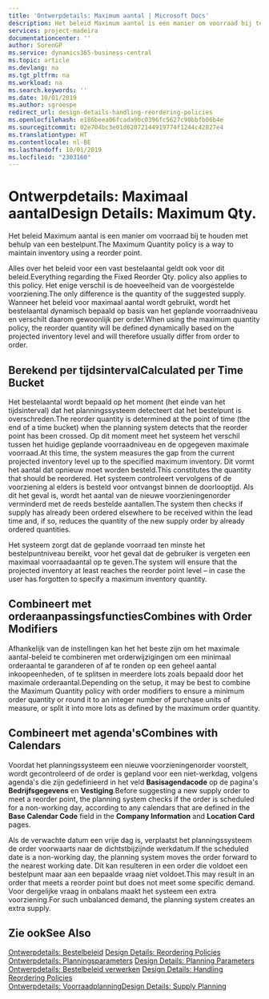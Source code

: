 ```yaml
---
title: 'Ontwerpdetails: Maximum aantal | Microsoft Docs'
description: Het beleid Maximum aantal is een manier om voorraad bij te houden met behulp van een bestelpunt.
services: project-madeira
documentationcenter: ''
author: SorenGP
ms.service: dynamics365-business-central
ms.topic: article
ms.devlang: na
ms.tgt_pltfrm: na
ms.workload: na
ms.search.keywords: ''
ms.date: 10/01/2019
ms.author: sgroespe
redirect_url: design-details-handling-reordering-policies
ms.openlocfilehash: e186beea06fcada9bc0396fc5627c90bbfb06b4e
ms.sourcegitcommit: 02e704bc3e01d62072144919774f1244c42827e4
ms.translationtype: HT
ms.contentlocale: nl-BE
ms.lasthandoff: 10/01/2019
ms.locfileid: "2303160"
---
```

# <a name="design-details-maximum-qty"></a><span data-ttu-id="d35be-103">Ontwerpdetails: Maximaal aantal</span><span class="sxs-lookup"><span data-stu-id="d35be-103">Design Details: Maximum Qty.</span></span>
<span data-ttu-id="d35be-104">Het beleid Maximum aantal is een manier om voorraad bij te houden met behulp van een bestelpunt.</span><span class="sxs-lookup"><span data-stu-id="d35be-104">The Maximum Quantity policy is a way to maintain inventory using a reorder point.</span></span>  

 <span data-ttu-id="d35be-105">Alles over het beleid voor een vast bestelaantal geldt ook voor dit beleid.</span><span class="sxs-lookup"><span data-stu-id="d35be-105">Everything regarding the Fixed Reorder Qty. policy also applies to this policy.</span></span> <span data-ttu-id="d35be-106">Het enige verschil is de hoeveelheid van de voorgestelde voorziening.</span><span class="sxs-lookup"><span data-stu-id="d35be-106">The only difference is the quantity of the suggested supply.</span></span> <span data-ttu-id="d35be-107">Wanneer het beleid voor maximaal aantal wordt gebruikt, wordt het bestelaantal dynamisch bepaald op basis van het geplande voorraadniveau en verschilt daarom gewoonlijk per order.</span><span class="sxs-lookup"><span data-stu-id="d35be-107">When using the maximum quantity policy, the reorder quantity will be defined dynamically based on the projected inventory level and will therefore usually differ from order to order.</span></span>  

## <a name="calculated-per-time-bucket"></a><span data-ttu-id="d35be-108">Berekend per tijdsinterval</span><span class="sxs-lookup"><span data-stu-id="d35be-108">Calculated per Time Bucket</span></span>  
 <span data-ttu-id="d35be-109">Het bestelaantal wordt bepaald op het moment (het einde van het tijdsinterval) dat het planningssysteem detecteert dat het bestelpunt is overschreden.</span><span class="sxs-lookup"><span data-stu-id="d35be-109">The reorder quantity is determined at the point of time (the end of a time bucket) when the planning system detects that the reorder point has been crossed.</span></span> <span data-ttu-id="d35be-110">Op dit moment meet het systeem het verschil tussen het huidige geplande voorraadniveau en de opgegeven maximale voorraad.</span><span class="sxs-lookup"><span data-stu-id="d35be-110">At this time, the system measures the gap from the current projected inventory level up to the specified maximum inventory.</span></span> <span data-ttu-id="d35be-111">Dit vormt het aantal dat opnieuw moet worden besteld.</span><span class="sxs-lookup"><span data-stu-id="d35be-111">This constitutes the quantity that should be reordered.</span></span> <span data-ttu-id="d35be-112">Het systeem controleert vervolgens of de voorziening al elders is besteld voor ontvangst binnen de doorlooptijd. Als dit het geval is, wordt het aantal van de nieuwe voorzieningenorder verminderd met de reeds bestelde aantallen.</span><span class="sxs-lookup"><span data-stu-id="d35be-112">The system then checks if supply has already been ordered elsewhere to be received within the lead time and, if so, reduces the quantity of the new supply order by already ordered quantities.</span></span>  

 <span data-ttu-id="d35be-113">Het systeem zorgt dat de geplande voorraad ten minste het bestelpuntniveau bereikt, voor het geval dat de gebruiker is vergeten een maximaal voorraadaantal op te geven.</span><span class="sxs-lookup"><span data-stu-id="d35be-113">The system will ensure that the projected inventory at least reaches the reorder point level – in case the user has forgotten to specify a maximum inventory quantity.</span></span>  

## <a name="combines-with-order-modifiers"></a><span data-ttu-id="d35be-114">Combineert met orderaanpassingsfuncties</span><span class="sxs-lookup"><span data-stu-id="d35be-114">Combines with Order Modifiers</span></span>  
 <span data-ttu-id="d35be-115">Afhankelijk van de instellingen kan het het beste zijn om het maximale aantal-beleid te combineren met orderwijzigingen om een minimaal orderaantal te garanderen of af te ronden op een geheel aantal inkoopeenheden, of te splitsen in meerdere lots zoals bepaald door het maximale orderaantal.</span><span class="sxs-lookup"><span data-stu-id="d35be-115">Depending on the setup, it may be best to combine the Maximum Quantity policy with order modifiers to ensure a minimum order quantity or round it to an integer number of purchase units of measure, or split it into more lots as defined by the maximum order quantity.</span></span>  

## <a name="combines-with-calendars"></a><span data-ttu-id="d35be-116">Combineert met agenda's</span><span class="sxs-lookup"><span data-stu-id="d35be-116">Combines with Calendars</span></span>  
 <span data-ttu-id="d35be-117">Voordat het planningssysteem een nieuwe voorzieningenorder voorstelt, wordt gecontroleerd of de order is gepland voor een niet-werkdag, volgens agenda's die zijn gedefinieerd in het veld **Basisagendacode** op de pagina's **Bedrijfsgegevens** en **Vestiging**.</span><span class="sxs-lookup"><span data-stu-id="d35be-117">Before suggesting a new supply order to meet a reorder point, the planning system checks if the order is scheduled for a non-working day, according to any calendars that are  defined in the **Base Calendar Code** field in the **Company Information** and **Location Card** pages.</span></span>  

 <span data-ttu-id="d35be-118">Als de verwachte datum een vrije dag is, verplaatst het planningssysteem de order voorwaarts naar de dichtstbijzijnde werkdatum.</span><span class="sxs-lookup"><span data-stu-id="d35be-118">If the scheduled date is a non-working day, the planning system moves the order forward to the nearest working date.</span></span> <span data-ttu-id="d35be-119">Dit kan resulteren in een order die voldoet een bestelpunt maar aan een bepaalde vraag niet voldoet.</span><span class="sxs-lookup"><span data-stu-id="d35be-119">This may result in an order that meets a reorder point but does not meet some specific demand.</span></span> <span data-ttu-id="d35be-120">Voor dergelijke vraag in onbalans maakt het systeem een extra voorziening.</span><span class="sxs-lookup"><span data-stu-id="d35be-120">For such unbalanced demand, the planning system creates an extra supply.</span></span>  

## <a name="see-also"></a><span data-ttu-id="d35be-121">Zie ook</span><span class="sxs-lookup"><span data-stu-id="d35be-121">See Also</span></span>  
 <span data-ttu-id="d35be-122">[Ontwerpdetails: Bestelbeleid](design-details-reordering-policies.md) </span><span class="sxs-lookup"><span data-stu-id="d35be-122">[Design Details: Reordering Policies](design-details-reordering-policies.md) </span></span>  
 <span data-ttu-id="d35be-123">[Ontwerpdetails: Planningsparameters](design-details-planning-parameters.md) </span><span class="sxs-lookup"><span data-stu-id="d35be-123">[Design Details: Planning Parameters](design-details-planning-parameters.md) </span></span>  
 <span data-ttu-id="d35be-124">[Ontwerpdetails: Bestelbeleid verwerken](design-details-handling-reordering-policies.md) </span><span class="sxs-lookup"><span data-stu-id="d35be-124">[Design Details: Handling Reordering Policies](design-details-handling-reordering-policies.md) </span></span>  
 [<span data-ttu-id="d35be-125">Ontwerpdetails: Voorraadplanning</span><span class="sxs-lookup"><span data-stu-id="d35be-125">Design Details: Supply Planning</span></span>](design-details-supply-planning.md)
